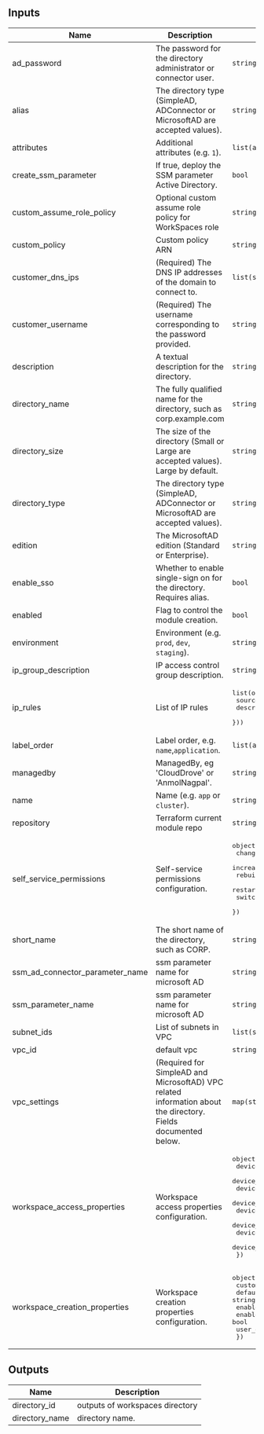 ## Inputs

| Name | Description | Type | Default | Required |
|------|-------------|------|---------|:--------:|
| ad\_password | The password for the directory administrator or connector user. | `string` | `""` | no |
| alias | The directory type (SimpleAD, ADConnector or MicrosoftAD are accepted values). | `string` | `""` | no |
| attributes | Additional attributes (e.g. `1`). | `list(any)` | `[]` | no |
| create\_ssm\_parameter | If true, deploy the SSM parameter Active Directory. | `bool` | `false` | no |
| custom\_assume\_role\_policy | Optional custom assume role policy for WorkSpaces role | `string` | `null` | no |
| custom\_policy | Custom policy ARN | `string` | `""` | no |
| customer\_dns\_ips | (Required) The DNS IP addresses of the domain to connect to. | `list(string)` | `[]` | no |
| customer\_username | (Required) The username corresponding to the password provided. | `string` | `""` | no |
| description | A textual description for the directory. | `string` | `"Default Active Directory"` | no |
| directory\_name | The fully qualified name for the directory, such as corp.example.com | `string` | `"corp.example.com"` | no |
| directory\_size | The size of the directory (Small or Large are accepted values). Large by default. | `string` | `"Small"` | no |
| directory\_type | The directory type (SimpleAD, ADConnector or MicrosoftAD are accepted values). | `string` | `"SimpleAD"` | no |
| edition | The MicrosoftAD edition (Standard or Enterprise). | `string` | `"Standard"` | no |
| enable\_sso | Whether to enable single-sign on for the directory. Requires alias. | `bool` | `false` | no |
| enabled | Flag to control the module creation. | `bool` | `true` | no |
| environment | Environment (e.g. `prod`, `dev`, `staging`). | `string` | `""` | no |
| ip\_group\_description | IP access control group description. | `string` | `"IP Access Control Group for environment."` | no |
| ip\_rules | List of IP rules | <pre>list(object({<br>    source      = string<br>    description = string<br>  }))</pre> | `[]` | no |
| label\_order | Label order, e.g. `name`,`application`. | `list(any)` | `[]` | no |
| managedby | ManagedBy, eg 'CloudDrove' or 'AnmolNagpal'. | `string` | `"anmol@clouddrove.com"` | no |
| name | Name  (e.g. `app` or `cluster`). | `string` | `""` | no |
| repository | Terraform current module repo | `string` | `"https://github.com/clouddrove/terraform-aws-active-directory"` | no |
| self\_service\_permissions | Self-service permissions configuration. | <pre>object({<br>    change_compute_type  = bool<br>    increase_volume_size = bool<br>    rebuild_workspace    = bool<br>    restart_workspace    = bool<br>    switch_running_mode  = bool<br>  })</pre> | <pre>{<br>  "change_compute_type": true,<br>  "increase_volume_size": true,<br>  "rebuild_workspace": true,<br>  "restart_workspace": true,<br>  "switch_running_mode": true<br>}</pre> | no |
| short\_name | The short name of the directory, such as CORP. | `string` | `"CORP"` | no |
| ssm\_ad\_connector\_parameter\_name | ssm parameter name for microsoft AD | `string` | `"/workspace/Connector/password"` | no |
| ssm\_parameter\_name | ssm parameter name for microsoft AD | `string` | `"/workspace/microsoft-ad/password"` | no |
| subnet\_ids | List of subnets in VPC | `list(string)` | `null` | no |
| vpc\_id | default vpc | `string` | `""` | no |
| vpc\_settings | (Required for SimpleAD and MicrosoftAD) VPC related information about the directory. Fields documented below. | `map(string)` | `{}` | no |
| workspace\_access\_properties | Workspace access properties configuration. | <pre>object({<br>    device_type_android    = string<br>    device_type_chromeos   = string<br>    device_type_ios        = string<br>    device_type_linux      = string<br>    device_type_osx        = string<br>    device_type_web        = string<br>    device_type_windows    = string<br>    device_type_zeroclient = string<br>  })</pre> | <pre>{<br>  "device_type_android": "ALLOW",<br>  "device_type_chromeos": "ALLOW",<br>  "device_type_ios": "ALLOW",<br>  "device_type_linux": "ALLOW",<br>  "device_type_osx": "ALLOW",<br>  "device_type_web": "ALLOW",<br>  "device_type_windows": "ALLOW",<br>  "device_type_zeroclient": "ALLOW"<br>}</pre> | no |
| workspace\_creation\_properties | Workspace creation properties configuration. | <pre>object({<br>    custom_security_group_id            = string<br>    default_ou                          = string<br>    enable_internet_access              = bool<br>    enable_maintenance_mode             = bool<br>    user_enabled_as_local_administrator = bool<br>  })</pre> | <pre>{<br>  "custom_security_group_id": "",<br>  "default_ou": "",<br>  "enable_internet_access": true,<br>  "enable_maintenance_mode": false,<br>  "user_enabled_as_local_administrator": true<br>}</pre> | no |

## Outputs

| Name | Description |
|------|-------------|
| directory\_id | outputs of workspaces directory |
| directory\_name | directory name. |

